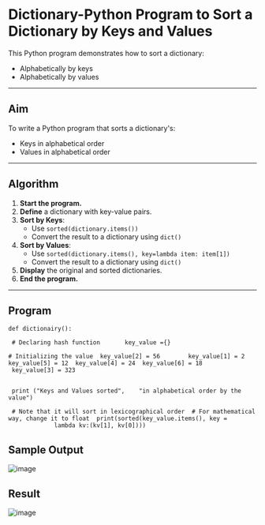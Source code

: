 #  Dictionary-Python Program to Sort a Dictionary by Keys and Values

This Python program demonstrates how to sort a dictionary:
- Alphabetically by keys
- Alphabetically by values

---

##  Aim

To write a Python program that sorts a dictionary's:
- Keys in alphabetical order
- Values in alphabetical order

---

##  Algorithm

1. **Start the program.**
2. **Define** a dictionary with key-value pairs.
3. **Sort by Keys**:
   - Use `sorted(dictionary.items())`
   - Convert the result to a dictionary using `dict()`
4. **Sort by Values**:
   - Use `sorted(dictionary.items(), key=lambda item: item[1])`
   - Convert the result to a dictionary using `dict()`
5. **Display** the original and sorted dictionaries.
6. **End the program.**

---

## Program
~~~
def dictionairy(): 
  
 # Declaring hash function       key_value ={}    
   
# Initializing the value  key_value[2] = 56        key_value[1] = 2  key_value[5] = 12  key_value[4] = 24  key_value[6] = 18      
 key_value[3] = 323 
   
  
 print ("Keys and Values sorted",    "in alphabetical order by the value") 
   
 # Note that it will sort in lexicographical order  # For mathematical way, change it to float  print(sorted(key_value.items(), key = 
             lambda kv:(kv[1], kv[0]))) 
~~~


## Sample Output

![image](https://github.com/user-attachments/assets/2a043dc1-f232-4949-8761-871b1c23aee8)


## Result

![image](https://github.com/user-attachments/assets/bd6ff1b5-35ad-4dfe-b1ae-319aecb403b1)


